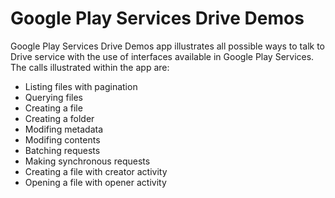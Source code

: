 # Google Play Services Drive Demos

Google Play Services Drive Demos app illustrates all possible ways to talk to Drive service with the use of interfaces available in Google Play Services. The calls illustrated within the app are:

* Listing files with pagination
* Querying files
* Creating a file
* Creating a folder
* Modifing metadata
* Modifing contents
* Batching requests
* Making synchronous requests
* Creating a file with creator activity
* Opening a file with opener activity
